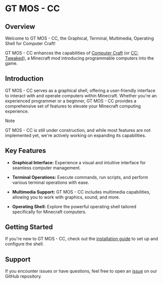# GT MOS - CC

## Overview

Welcome to GT MOS - CC, the Graphical, Terminal, Multimedia, Operating Shell for Computer Craft!

GT MOS - CC enhances the capabilities of [Computer Craft](https://www.computercraft.info/) (or [CC: Tweaked](https://tweaked.cc)), a Minecraft mod introducing programmable computers into the game.

## Introduction

GT MOS - CC serves as a graphical shell, offering a user-friendly interface to interact with and operate computers within Minecraft. Whether you're an experienced programmer or a beginner, GT MOS - CC provides a comprehensive set of features to elevate your Minecraft computing experience.

> [!NOTE]
> GT MOS - CC is still under construction, and while most features are not implemented yet, we're actively working on expanding its capabilities.

## Key Features

- **Graphical Interface:** Experience a visual and intuitive interface for seamless computer management.
  
- **Terminal Operations:** Execute commands, run scripts, and perform various terminal operations with ease.

- **Multimedia Support:** GT MOS - CC includes multimedia capabilities, allowing you to work with graphics, sound, and more.

- **Operating Shell:** Explore the powerful operating shell tailored specifically for Minecraft computers.

## Getting Started

If you're new to GT MOS - CC, check out the [installation guide](guide/installing.html) to set up and configure the shell.

## Support

If you encounter issues or have questions, feel free to open an [issue](https://github.com/ajh123/GTMOS-CC/issues) on our GitHub repository.

